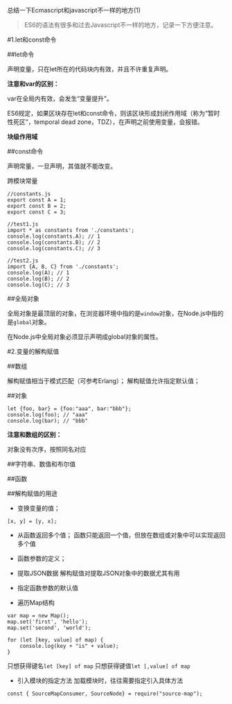 总结一下Ecmascript和javascript不一样的地方(1)

>ES6的语法有很多和过去Javascript不一样的地方，记录一下方便注意。

#1.let和const命令

##let命令

声明变量，只在let所在的代码块内有效，并且不许重复声明。

**注意和var的区别：**

var在全局内有效，会发生“变量提升”。

ES6规定，如果区块存在let和const命令，则该区块形成封闭作用域（称为“暂时性死区”，temporal dead zone，TDZ），在声明之前使用变量，会报错。

**块级作用域**

##const命令

声明常量，一旦声明，其值就不能改变。

跨模块常量

```
//constants.js
export const A = 1;
export const B = 2;
export const C = 3;

//test1.js
import * as constants from './constants';
console.log(constants.A); // 1
console.log(constants.B); // 2
console.log(constants.C); // 3

//test2.js
import {A, B, C} from './constants';
console.log(A); // 1
console.log(B); // 2
console.log(C); // 3
```

##全局对象

全局对象是最顶层的对象，在浏览器环境中指的是`window`对象，在Node.js中指的是`global`对象。

在Node.js中全局对象必须显示声明成global对象的属性。

#2.变量的解构赋值

##数组

解构赋值相当于模式匹配（可参考Erlang）；
解构赋值允许指定默认值；

##对象

```
let {foo, bar} = {foo:"aaa", bar:"bbb"};
console.log(foo); // "aaa"
console.log(bar); // "bbb"
```

**注意和数组的区别：**

对象没有次序，按照同名对应

##字符串、数值和布尔值

##函数

##解构赋值的用途

* 变换变量的值；
```
[x, y] = [y, x];
```

* 从函数返回多个值；
函数只能返回一个值，但放在数组或对象中可以实现返回多个值

* 函数参数的定义；

* 提取JSON数据
解构赋值对提取JSON对象中的数据尤其有用

* 指定函数参数的默认值

* 遍历Map结构
```
var map = new Map();
map.set('first', 'hello');
map.set('second', 'world');

for (let [key, value] of map) {
    console.log(key + "is" + value);
}
```
只想获得键名`let [key] of map`
只想获得键值`let [,value] of map`

* 引入模块的指定方法
加载模块时，往往需要指定引入具体方法
```
const { SourceMapConsumer, SourceNode} = require("source-map");
```
